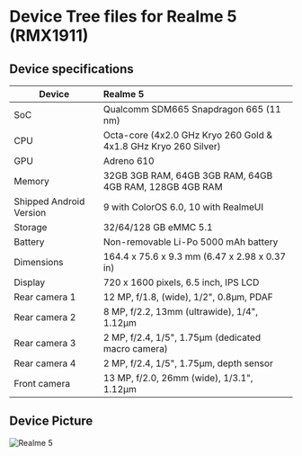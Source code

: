 # Device Tree files for Realme 5 (RMX1911)
## Device specifications

| Device                  | Realme 5                                                                         |
| ----------------------- | :------------------------------------------------------------------------------- |
| SoC                     | Qualcomm SDM665 Snapdragon 665 (11 nm)                                           |
| CPU                     | Octa-core (4x2.0 GHz Kryo 260 Gold & 4x1.8 GHz Kryo 260 Silver)                  |
| GPU                     | Adreno 610                                                                       |
| Memory                  | 32GB 3GB RAM, 64GB 3GB RAM, 64GB 4GB RAM, 128GB 4GB RAM                          |
| Shipped Android Version | 9 with ColorOS 6.0, 10 with RealmeUI                                             |
| Storage                 | 32/64/128 GB eMMC 5.1                                                            |
| Battery                 | Non-removable Li-Po 5000 mAh battery                                             |
| Dimensions              | 164.4 x 75.6 x 9.3 mm (6.47 x 2.98 x 0.37 in)                                    |
| Display                 | 720 x 1600 pixels, 6.5 inch, IPS LCD                                             |
| Rear camera 1           | 12 MP, f/1.8, (wide), 1/2", 0.8µm, PDAF                                          |
| Rear camera 2           | 8 MP, f/2.2, 13mm (ultrawide), 1/4", 1.12µm                                      |
| Rear camera 3	          | 2 MP, f/2.4, 1/5", 1.75µm (dedicated macro camera)                               |
| Rear camera 4	          | 2 MP, f/2.4, 1/5", 1.75µm, depth sensor                                          |
| Front camera            | 13 MP, f/2.0, 26mm (wide), 1/3.1", 1.12µm                                        |

## Device Picture

![Realme 5](https://fdn2.gsmarena.com/vv/pics/realme/realme-5-rmx1911-2.jpg "Realme 5")
